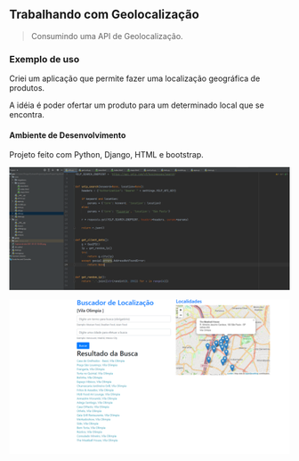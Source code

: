 ## Trabalhando com Geolocalização
> Consumindo uma API de Geolocalização.



### Exemplo de uso

Criei um aplicação que permite fazer uma localização geográfica de produtos.

A idéia é poder ofertar um produto para um determinado local que se encontra.


#### Ambiente de Desenvolvimento

Projeto feito com Python, Django, HTML e bootstrap.

![](IPs.png)

![](pagina.png)